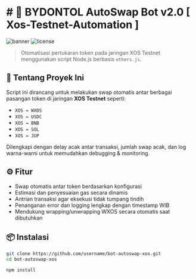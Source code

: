 # # 🔁 BYDONTOL AutoSwap Bot v2.0 [ Xos-Testnet-Automation ]

![banner](https://img.shields.io/badge/Status-Testnet-blue) ![license](https://img.shields.io/badge/License-MIT-green)

> Otomatisasi pertukaran token pada jaringan XOS Testnet menggunakan script Node.js berbasis `ethers.js`.

## 🧠 Tentang Proyek Ini

Script ini dirancang untuk melakukan swap otomatis antar berbagai pasangan token di jaringan **XOS Testnet** seperti:

- `XOS ↔ WXOS`
- `XOS ↔ USDC`
- `XOS ↔ BNB`
- `XOS ↔ SOL`
- `XOS ↔ JUP`

Dilengkapi dengan delay acak antar transaksi, jumlah swap acak, dan log warna-warni untuk memudahkan debugging & monitoring.

## ⚙️ Fitur

- Swap otomatis antar token berdasarkan konfigurasi
- Estimasi dan penyesuaian gas secara dinamis
- Antrian transaksi agar eksekusi tidak tumpang tindih
- Penanganan error dan logging lengkap dengan timestamp WIB
- Mendukung wrapping/unwrapping WXOS secara otomatis saat dibutuhkan

## 📦 Instalasi

```bash
git clone https://github.com/username/bot-autoswap-xos.git
cd bot-autoswap-xos
```
```
npm install
```
